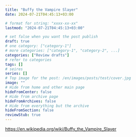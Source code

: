 ```yaml
---
title: "Buffy the Vampire Slayer"
date: 2024-07-21T04:45:13+03:00

# format for string: "xxxx-xx-xx"
lastmod: "2024-07-21T04:45:13+03:00"

# set false when you want the post publish
draft: true
# one category: ["category-1"]
# more categories: ["category-1", "category-2", ...]
categories: ["Review drafts"]
# refer to categories
tags: []
# seires
series: []
# Top image for the post: /en/images/posts/test/cover.jpg
image: ""
# Hide from home and other main page
hideFromCenter: false
# Hide from archive page
hideFromArchives: false
# Hide from everything but the archive
hideFromSection: false
reviewStub: true
---
```

https://en.wikipedia.org/wiki/Buffy_the_Vampire_Slayer
<!--more-->